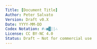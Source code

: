 ```yaml
---
Title: [Document Title]
Author: Peter Salvato
Version: Draft v0.X
Date: YYYY-MM-DD
Codex Notation: #∴■█||∴
License: CC BY-NC 4.0
Status: Draft – Not for commercial use
---
```

